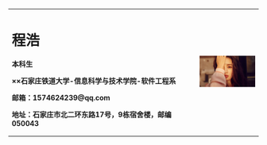 <table border="0">
  <tr>
    <td width="75%">
      <h1>程浩</h1>
      <p><b>本科生</b></p>
      <p><b>××石家庄铁道大学-信息科学与技术学院-软件工程系</b></p>
      <p><b>邮箱：1574624239@qq.com</b></p>
      <p><b>地址：石家庄市北二环东路17号，9栋宿舍楼，邮编050043</b></p>
    </td>
    <td width="25%">
      <img src="/1554465449580.jpg" width="100%">     <!- % 插入证件照代码-->
    </td>
  </tr>
</table>
